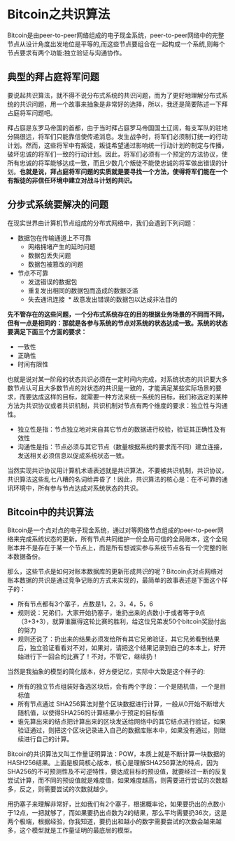 # Bitcoin之共识算法
Bitcoin是由peer-to-peer网络组成的电子现金系统，peer-to-peer网络中的完整节点从设计角度出发地位是平等的,而这些节点要组合在一起构成一个系统,则每个节点要求有两个功能:独立验证与沟通协作。

## 典型的拜占庭将军问题
要说起共识算法，就不得不说分布式系统的共识问题，而为了更好地理解分布式系统的共识问题，用一个故事来抽象是非常好的选择，所以，我还是简要陈述一下拜占庭将军问题吧。

拜占庭是东罗马帝国的首都，由于当时拜占庭罗马帝国国土辽阔，每支军队的驻地分隔很远，将军们只能靠信使传递消息。发生战争时，将军们必须制订统一的行动计划。然而，这些将军中有叛徒，叛徒希望通过影响统一行动计划的制定与传播，破坏忠诚的将军们一致的行动计划。因此，将军们必须有一个预定的方法协议，使所有忠诚的将军能够达成一致，而且少数几个叛徒不能使忠诚的将军做出错误的计划。**也就是说，拜占庭将军问题的实质就是要寻找一个方法，使得将军们能在一个有叛徒的非信任环境中建立对战斗计划的共识。**

## 分步式系统要解决的问题
在现实世界由计算机节点组成的分布式网络中，我们会遇到下列问题：
* 数据包在传输通道上不可靠
  * 网络拥堵产生的延时问题
  * 数据包丢失问题
  * 数据包被篡改的问题
* 节点不可靠
  * 发送错误的数据包
  * 重复发出相同的数据包而造成的数据泛滥
  * 失去通讯连接
  * 故意发出错误的数据包以达成非法目的
  
**先不管存在的这些问题，一个分布式系统存在的目的根据业务场景的不同而不同，但有一点是相同的：那就是各参与系统的节点对系统的状态达成一致。系统的状态要满足下面三个方面的要求：**
  * 一致性
  * 正确性
  * 时间有限性
  
也就是说对某一阶段的状态共识必须在一定时间内完成，对系统状态的共识要大多数节点认可且大多数节点的对状态的共识是一致的，才能满足某些实际场景的要求，而要达成这样的目标，就需要一种方法来统一系统的目标，我们称选定的某种方法为共识协议或者共识机制，共识机制对节点有两个维度的要求：独立性与沟通性。 
* 独立性是指：节点独立地对来自其它节点的数据进行校验，验证其正确性及有效性
* 沟通性是指：节点必须与其它节点（数量根据系统的要求而不同）建立连接，发送相关必须信息以促成系统状态一致。

当然实现共识协议用计算机术语表述就是共识算法，不要被共识机制，共识协议，共识算法这些乱七八糟的名词给弄昏了！因此，共识算法的核心是：在不可靠的通讯环境中，所有参与节点达成对系统状态的共识。

## Bitcoin中的共识算法
Bitcoin是一个点对点的电子现金系统，通过对等网络节点组成的peer-to-peer网络来完成系统状态的更新。所有节点共同维护一份全局可信的全局账本，这个全局账本并不是存在于某一个节点上，而是所有想诚实参与系统节点各有一个完整的账本数据备份。

那么，这些节点是如何对账本数据库的更新形成共识的呢？Bitcoin点对点网络对账本数据的共识是通过竞争记账的方式来实现的，最简单的故事表述是下面这个样子的：
* 所有节点都有3个塞子，点数是1，2，3，4，5，6
* 规则说：兄弟们，大家开始扔塞子，谁扔出来的点数小于或者等于9点（3+3+3），就算谁赢得这轮比赛的胜利，给这位兄弟发50个bitcoin奖励付出的努力
* 规则还说了：扔出来的结果必须发给所有其它兄弟验证，其它兄弟看到结果后，独立验证看看对不对，如果对，请把这个结果记录到自己的本本上，好开始进行下一回合的比赛了！不对，不管它，继续扔！

当然是我抽象的模型的简化版本，好方便记忆，实际中大致是这个样子的:
* 所有的独立节点组装好备选区块后，会有两个字段：一个是随机值，一个是目标值
* 所有节点通过 SHA256算法对整个区块数据进行计算，一般从0开始不断增大随机值，以使得SHA256的计算结果小于预定的目标值
* 谁先算出来的结点把计算出来的区块发送给网络中的其它结点进行验证，如果验证通过，则把这个区块记录进入自己的数据库账本中，如果没有通过，则继续进行自己的计算。

Bitcoin的共识算法又叫工作量证明算法：POW，本质上就是不断计算一块数据的HASH256结果。上面是极简核心版本，核心是理解SHA256算法的特点，因为SHA256的不可预测性及不可逆特性，要达成目标的预设值，就要经过一断的反复尝试计算，而不同的预设值就是难度值，如果难度越高，则需要进行尝试的次数越多，反之，则需要尝试的次数就越少。

用扔塞子来理解非常好，比如我们有2个塞子，根据概率论，如果要扔出的点数小于12点，一把就够了，而如果要扔出点数为2的结果，那么平均需要扔36次，这是两个极端，根据经验，你我知道，要扔出和越小的数字需要尝试的次数会越来越多，这个模型就是工作量证明的最底层的模型。

